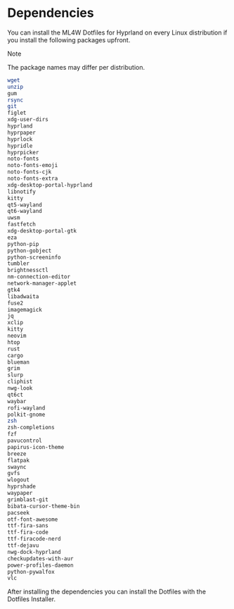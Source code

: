 # Dependencies

You can install the ML4W Dotfiles for Hyprland on every Linux distribution if you install the following packages upfront.

> [!NOTE]
> The package names may differ per distribution.

```sh
wget
unzip
gum
rsync
git
figlet
xdg-user-dirs    
hyprland
hyprpaper
hyprlock
hypridle
hyprpicker
noto-fonts
noto-fonts-emoji
noto-fonts-cjk
noto-fonts-extra
xdg-desktop-portal-hyprland
libnotify
kitty
qt5-wayland
qt6-wayland
uwsm
fastfetch
xdg-desktop-portal-gtk
eza
python-pip
python-gobject
python-screeninfo
tumbler
brightnessctl
nm-connection-editor
network-manager-applet
gtk4
libadwaita
fuse2
imagemagick
jq
xclip
kitty
neovim
htop
rust
cargo
blueman
grim
slurp
cliphist
nwg-look
qt6ct
waybar
rofi-wayland
polkit-gnome
zsh
zsh-completions
fzf
pavucontrol
papirus-icon-theme
breeze
flatpak
swaync
gvfs
wlogout
hyprshade
waypaper
grimblast-git
bibata-cursor-theme-bin
pacseek
otf-font-awesome
ttf-fira-sans
ttf-fira-code
ttf-firacode-nerd
ttf-dejavu
nwg-dock-hyprland
checkupdates-with-aur
power-profiles-daemon
python-pywalfox
vlc

```

After installing the dependencies you can install the Dotfiles with the Dotfiles Installer.